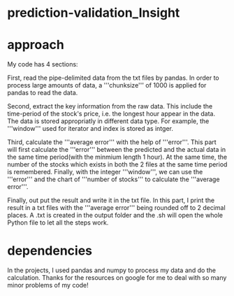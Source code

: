 # prediction-validation_Insight


# approach
My code has  4 sections:

First, read the pipe-delimited data from the txt files by pandas. In order to process large amounts of data, a '''chunksize''' of 1000 is applied for pandas to read the data.

Second, extract the key information from the raw data. This include the time-period of the stock's price, i.e. the longest hour appear in the data. The data is stored appropriatly in different data type. For example, the '''window''' used for iterator and index is stored as intger.

Third, calculate the '''average error''' with the help of '''error'''. This part will first calculate the '''error''' between the predicted and the actual data in the same time period(with the minmium length 1 hour). At the same time, the number of the stocks which exists in both the 2 files at the same time period is remembered. Finally, with the integer '''window''', we can use the '''error''' and the chart of '''number of stocks''' to calculate the '''average error'''.

Finally, out put the result and write it in the txt file. In this part, I print the result in a txt files with the '''average error''' being rounded off to 2 decimal places. A .txt is created in the output folder and the .sh will open the whole Python file to let all the steps work.

# dependencies
In the projects, I used pandas and numpy to process my data and do the calculation. Thanks for the resources on google for me to deal with so many minor problems of my code!
